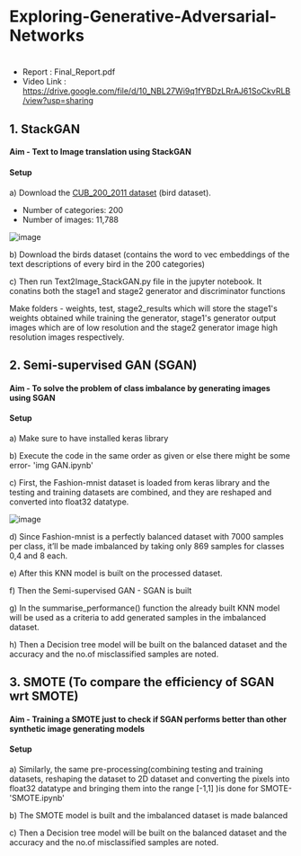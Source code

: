 # Exploring-Generative-Adversarial-Networks

#
- Report : Final_Report.pdf
- Video Link : https://drive.google.com/file/d/10_NBL27Wi9q1fYBDzLRrAJ61SoCkvRLB/view?usp=sharing

## 1. StackGAN
#### Aim - Text to Image translation using StackGAN

#### Setup 

a) Download the [CUB_200_2011 dataset](https://drive.google.com/file/d/1hbzc_P1FuxMkcabkgn9ZKinBwW683j45/view) (bird dataset).
- Number of categories: 200
- Number of images: 11,788

![image](https://user-images.githubusercontent.com/68076769/147782107-f34c16d5-cf16-4d3d-b8c4-89e0064f8e99.png)

b) Download the birds dataset (contains the word to vec embeddings of the text descriptions of every bird in the 200 categories)

c) Then run Text2Image_StackGAN.py file in the jupyter notebook. It conatins both the stage1 and stage2 generator and discriminator functions

Make folders - weights, test, stage2_results which will store the stage1's weights obtained while training the generator, stage1's generator output images which are of low resolution and the stage2 generator image high resolution images respectively.

## 2. Semi-supervised GAN (SGAN)
#### Aim - To solve the problem of class imbalance by generating images using SGAN
#### Setup

a) Make sure to have installed keras library

b) Execute the code in the same order as given or else there might be some error- 'img GAN.ipynb'

c) First, the Fashion-mnist dataset is loaded from keras library and the testing and training datasets are combined, and they are reshaped and converted into float32 datatype.

![image](https://user-images.githubusercontent.com/66245321/147775926-93af2a1e-e700-4ece-8488-2577097860fd.png)

d) Since Fashion-mnist is a perfectly balanced dataset with 7000 samples per class, it’ll be made imbalanced by taking only 869 samples for classes 0,4 and 8 each.

e) After this KNN model is built on the processed dataset.

f) Then the Semi-supervised GAN - SGAN is built

g) In the summarise_performance() function the already built KNN model will be used as a criteria to add generated samples in the imbalanced dataset.

h) Then a Decision tree model will be built on the balanced dataset and the accuracy and the no.of misclassified samples are noted.

## 3. SMOTE (To compare the efficiency of SGAN wrt SMOTE)
#### Aim - Training a SMOTE just to check if SGAN performs better than other synthetic image generating models
#### Setup

a) Similarly, the same pre-processing(combining testing and training datasets, reshaping the dataset to 2D dataset and converting the pixels into float32 datatype and bringing them into the range [-1,1] )is done for SMOTE- 'SMOTE.ipynb'

b) The SMOTE model is built and the imbalanced dataset is made balanced

c) Then a Decision tree model will be built on the balanced dataset and the accuracy and the no.of misclassified samples are noted.
